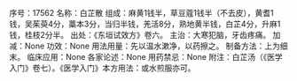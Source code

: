 序号：17562
名称：白芷散
组成：麻黄1钱半，草豆蔻1钱半（不去皮），黄耆1钱，吴茱萸4分，藁本3分，当归半钱，羌活8分，熟地黄半钱，白芷4分，升麻1钱，桂枝2分半。
出处：《东垣试效方》卷六。
主治：大寒犯脑，牙齿疼痛。
加减：None
功效：None
用法用量：先以温水漱净，以药擦之。
制备方法：上为细末。
临床应用：None
各家论述：None
用药禁忌：None
附注：白芷汤（《医学入门》卷七）。《医学入门》本方用法：或水煎服亦可。
